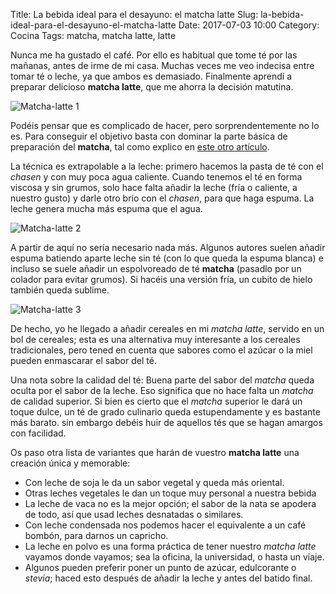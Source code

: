 Title: La bebida ideal para el desayuno: el matcha latte
Slug: la-bebida-ideal-para-el-desayuno-el-matcha-latte
Date: 2017-07-03 10:00
Category: Cocina
Tags: matcha, matcha latte, latte



Nunca me ha gustado el café. Por ello es habitual que tome té por las mañanas, antes de irme de mi casa. Muchas veces me veo indecisa entre tomar té o leche, ya que ambos es demasiado. Finalmente aprendí a preparar delicioso **matcha latte**, que me ahorra la decisión matutina.

![Matcha-latte 1]({filename}/images/matcha-latte-1.jpg)

Podéis pensar que es complicado de hacer, pero sorprendentemente no lo es. Para conseguir el objetivo basta con dominar la parte básica de preparación del **matcha**, tal como explico en [este otro artículo](http://www.ichigoichie.ga/2017/02/la-preparacion-del-te-matcha.html).

La técnica es extrapolable a la leche: primero hacemos la pasta de té con el *chasen* y con muy poca agua caliente. Cuando tenemos el té en forma viscosa y sin grumos, solo hace falta añadir la leche (fría o caliente, a nuestro gusto) y darle otro brío con el *chasen*, para que haga espuma. La leche genera mucha más espuma que el agua.

![Matcha-latte 2]({filename}/images/matcha-latte-2.jpg)

A partir de aquí no sería necesario nada más. Algunos autores suelen añadir espuma batiendo aparte leche sin té (con lo que queda la espuma blanca) e incluso se suele añadir un espolvoreado de té **matcha** (pasadlo por un colador para evitar grumos). Si hacéis una versión fría, un cubito de hielo también queda sublime.

![Matcha-latte 3]({filename}/images/matcha-latte-3.jpg)

De hecho, yo he llegado a añadir cereales en mi *matcha latte*, servido en un bol de cereales; esta es una alternativa muy interesante a los cereales tradicionales, pero tened en cuenta que sabores como el azúcar o la miel pueden enmascarar el sabor del té.

Una nota sobre la calidad del té: Buena parte del sabor del *matcha* queda oculta por el sabor de la leche. Eso significa que no hace falta un *matcha* de calidad superior. Si bien es cierto que el *matcha* superior le dará un toque dulce, un té de grado culinario queda estupendamente y es bastante más barato. sin embargo debéis huir de aquellos tés que se hagan amargos con facilidad.

Os paso otra lista de variantes que harán de vuestro **matcha latte** una creación única y memorable:

* Con leche de soja le da un sabor vegetal y queda más oriental.
* Otras leches vegetales le dan un toque muy personal a nuestra bebida
* La leche de vaca no es la mejor opción; el sabor de la nata se apodera de todo, así que usad leches desnatadas o similares.
* Con leche condensada nos podemos hacer el equivalente a un café bombón, para darnos un capricho.
* La leche en polvo es una forma práctica de tener nuestro *matcha latte* vayamos donde vayamos; sea la oficina, la universidad, o hasta un viaje.
* Algunos pueden preferir poner un punto de azúcar, edulcorante o *stevia*; haced esto después de añadir la leche y antes del batido final.
